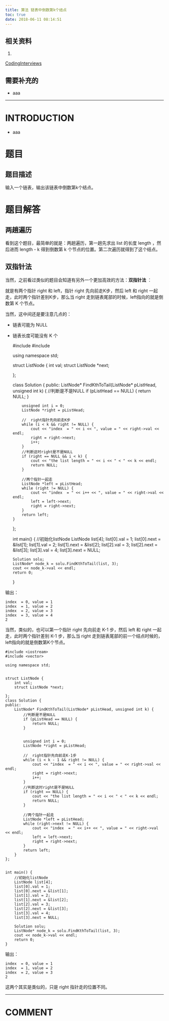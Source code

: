 ```yaml
---
title: 算法 链表中倒数第k个结点
toc: true
date: 2018-06-11 08:14:51
---
```



## 相关资料






  1.


[CodingInterviews](https://github.com/gatieme/CodingInterviews)







## 需要补充的






  * aaa





* * *





# INTRODUCTION






  * aaa




# 题目




## **题目描述**


输入一个链表，输出该链表中倒数第k个结点。




# 题目解答




## 两趟遍历


看到这个题目，最简单的就是：两趟遍历，第一趟先求出 list 的长度 length ，然后进而 length - k 得到倒数第 k 个节点的位置。第二次遍历就得到了这个结点。


## 双指针法


当然，之前看过类似的题目会知道有另外一个更加高效的方法：**双指针法** ：

就是有两个指针 right 和 left，指针 right 先向前走K步，然后 left 和 right 一起走，此时两个指针差别K步，那么当 right 走到链表尾部的时候，left指向的就是倒数第 K 个节点。

当然，这中间还是要注意几点的：




  * 链表可能为 NULL


  * 链表长度可能没有 K 个




    #include <iostream>
    #include <vector>

    using namespace std;


    struct ListNode {
    	int val;
    	struct ListNode *next;

    };

    class Solution {
    public:
    	ListNode* FindKthToTail(ListNode* pListHead, unsigned int k) {
    		//判断是不是NULL
    		if (pListHead == NULL) {
    			return NULL;
    		}


    		unsigned int i = 0;
    		ListNode *right = pListHead;

    		//  right指针先向前走K步
    		while (i < k && right != NULL) {
    			cout << "index  = " << i << ", value = " << right->val << endl;
    			right = right->next;
    			i++;
    		}
    		//判断这时right是不是NULL
    		if (right == NULL && i < k) {
    			cout << "the list length = " << i << " < " << k << endl;
    			return NULL;
    		}

    		//两个指针一起走
    		ListNode *left = pListHead;
    		while (right != NULL) {
    			cout << "index  = " << i++ << ", value = " << right->val << endl;
    			left = left->next;
    			right = right->next;
    		}
    		return left;
    	}
    };


    int main() {
    	//初始化listNode
    	ListNode list[4];
    	list[0].val = 1;
    	list[0].next = &list[1];
    	list[1].val = 2;
    	list[1].next = &list[2];
    	list[2].val = 3;
    	list[2].next = &list[3];
    	list[3].val = 4;
    	list[3].next = NULL;

    	Solution solu;
    	ListNode* node_k = solu.FindKthToTail(list, 3);
    	cout << node_k->val << endl;
    	return 0;
    }


输出：


    index  = 0, value = 1
    index  = 1, value = 2
    index  = 2, value = 3
    index  = 3, value = 4
    2


当然，类似的，也可以第一个指针 right 先向前走 K-1 步，然后 left 和 right 一起走，此时两个指针差别 K-1 步，那么当 right 走到链表尾部的前一个结点时候的，left指向的就是倒数第K个节点。


    #include <iostream>
    #include <vector>

    using namespace std;


    struct ListNode {
    	int val;
    	struct ListNode *next;

    };
    class Solution {
    public:
    	ListNode* FindKthToTail(ListNode* pListHead, unsigned int k) {
    		//判断是不是NULL
    		if (pListHead == NULL) {
    			return NULL;
    		}


    		unsigned int i = 0;
    		ListNode *right = pListHead;

    		//  right指针先向前走K-1步
    		while (i < k - 1 && right != NULL) {
    			cout << "index  = " << i << ", value = " << right->val << endl;
    			right = right->next;
    			i++;
    		}
    		//判断这时right是不是NULL
    		if (right == NULL) {
    			cout << "the list length = " << i << " < " << k << endl;
    			return NULL;
    		}

    		//两个指针一起走
    		ListNode *left = pListHead;
    		while (right->next != NULL) {
    			cout << "index  = " << i++ << ", value = " << right->val << endl;
    			left = left->next;
    			right = right->next;
    		}
    		return left;
    	}
    };


    int main() {
    	//初始化listNode
    	ListNode list[4];
    	list[0].val = 1;
    	list[0].next = &list[1];
    	list[1].val = 2;
    	list[1].next = &list[2];
    	list[2].val = 3;
    	list[2].next = &list[3];
    	list[3].val = 4;
    	list[3].next = NULL;

    	Solution solu;
    	ListNode* node_k = solu.FindKthToTail(list, 3);
    	cout << node_k->val << endl;
    	return 0;
    }


输出：


    index  = 0, value = 1
    index  = 1, value = 2
    index  = 2, value = 3
    2


这两个其实是类似的，只是 right 指针走的位置不同。













* * *





# COMMENT

